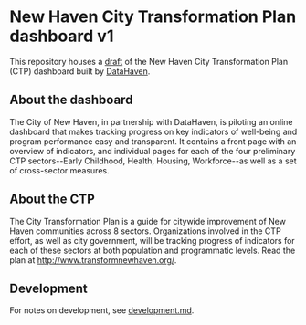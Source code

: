 # New Haven City Transformation Plan dashboard v1

This repository houses a [draft](https://ct-data-haven.github.io/ctp-dash/) of the New Haven City Transformation Plan (CTP) dashboard built by [DataHaven](http://ctdatahaven.org).

## About the dashboard

The City of New Haven, in partnership with DataHaven, is piloting an online dashboard that makes tracking progress on key indicators of well-being and program performance easy and transparent. It contains a front page with an overview of indicators, and individual pages for each of the four preliminary CTP sectors--Early Childhood, Health, Housing, Workforce--as well as a set of cross-sector measures.

## About the CTP

The City Transformation Plan is a guide for citywide improvement of New Haven communities across 8 sectors. Organizations involved in the CTP effort, as well as city government, will be tracking progress of indicators for each of these sectors at both population and programmatic levels. Read the plan at http://www.transformnewhaven.org/.

## Development

For notes on development, see [development.md](development.md).
